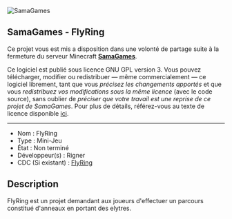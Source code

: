 ![SamaGames](https://assets.samagames.net/images/logo.png "SamaGames logo")

## SamaGames - FlyRing

Ce projet vous est mis a disposition dans une volonté de partage suite à la fermeture du serveur Minecraft [**SamaGames**](http://samagames.net).

Ce logiciel est publié sous licence GNU GPL version 3. Vous pouvez télécharger, modifier ou redistribuer — même commercialement — ce logiciel librement, tant que vous *précisez les changements apportés* et que vous *redistribuez vos modifications sous la même licence* (avec le code source), sans oublier de *préciser que votre travail est une reprise de ce projet de SamaGames*.
Pour plus de détails, référez-vous au texte de licence disponible [ici](LICENCE).

------------------------------------

- Nom : FlyRing
- Type : Mini-Jeu
- État : Non terminé
- Développeur(s) : Rigner
- CDC (Si existant) : [FlyRing](https://samagames.net/ressources/flyrings.pdf)


## Description
FlyRing est un projet demandant aux joueurs d'effectuer un parcours constitué d'anneaux en portant des elytres.
